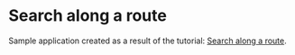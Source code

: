 Search along a route
============
Sample application created as a result of the tutorial: [Search along a route](https://developer.tomtom.com/search-along-route).
